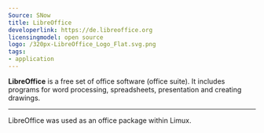 ```yaml
---
Source: SNow
title: LibreOffice
developerlink: https://de.libreoffice.org
licensingmodel: open source
logo: /320px-LibreOffice_Logo_Flat.svg.png
tags:
- application
---
```

__LibreOffice__ is a free set of office software (office suite).
It includes programs for word processing, spreadsheets, presentation and creating drawings.

---

LibreOffice was used as an office package within Limux.
